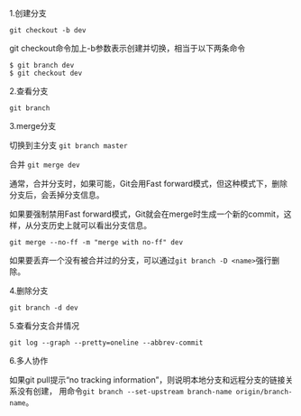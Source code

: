 1.创建分支

`git checkout -b dev`

git checkout命令加上-b参数表示创建并切换，相当于以下两条命令

```
$ git branch dev 
$ git checkout dev
```

2.查看分支

`git branch`

3.merge分支

切换到主分支 `git branch master`

合并 `git merge dev`

通常，合并分支时，如果可能，Git会用Fast forward模式，但这种模式下，删除分支后，会丢掉分支信息。

如果要强制禁用Fast forward模式，Git就会在merge时生成一个新的commit，这样，从分支历史上就可以看出分支信息。

`git merge --no-ff -m "merge with no-ff" dev`

如果要丢弃一个没有被合并过的分支，可以通过`git branch -D <name>`强行删除。

4.删除分支

`git branch -d dev`

5.查看分支合并情况

`git log --graph --pretty=oneline --abbrev-commit`

6.多人协作

如果git pull提示“no tracking information”，则说明本地分支和远程分支的链接关系没有创建，
用命令`git branch --set-upstream branch-name origin/branch-name`。